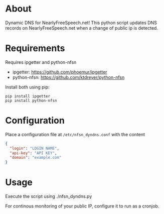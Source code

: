About
========
Dynamic DNS for NearlyFreeSpeech.net!
This python script updates DNS records on NearlyFreeSpeech.net when a change of public ip is detected.

Requirements
========
Requires ipgetter and python-nfsn
* ipgetter: https://github.com/phoemur/ipgetter
* python-nfsn: https://github.com/ktdreyer/python-nfsn

Install both using pip:

    pip install ipgetter
    pip install python-nfsn

Configuration
========
Place a configuration file at `/etc/nfsn_dyndns.conf` with the content
```json
{
  "login": "LOGIN NAME",
  "api-key": "API KEY",
  "domain": "example.com"
}
```

Usage
========
Execute the script using
    ./nfsn_dyndns.py

For continous monitoring of your public IP, configure it to run as a cronjob.
